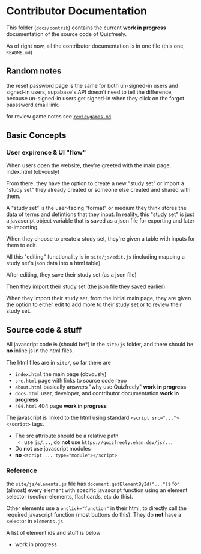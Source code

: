 # Contributor Documentation

This folder (`docs/contrib`) contains the current **work in progress** documentation of the source code of Quizfreely. 

As of right now, all the contributor documentation is in one file (this one, `README.md`)

## Random notes

the reset password page is the same for both un-signed-in users and signed-in users, supabase's API doesn't need to tell the difference, because un-signed-in users get signed-in when they click on the forgot passsword email link.

for review game notes see [`reviewgames.md`](./reviewgames.md)

## Basic Concepts

### User expirence & UI "flow"

When users open the website, they're greeted with the main page, index.html (obvously)

From there, they have the option to create a new "study set" or import a "study set" they already created or someone else created and shared with them.

A "study set" is the user-facing "format" or medium they think stores the data of terms and defintions that they input. In reality, this "study set" is just a javascript object variable that is saved as a json file for exporting and later re-importing.

When they choose to create a study set, they're given a table with inputs for them to edit.

All this "editing" functionality is in `site/js/edit.js` (including mapping a study set's json data into a html table)

After editing, they save their study set (as a json file)

Then they import their study set (the json file they saved earlier).

When they import their study set, from the initial main page, they are given the option to either edit to add more to their study set or to review their study set.

## Source code & stuff

All javascript code ~~is~~ (should be\*) in the `site/js` folder, and there should be **no** inline js in the html files.

The html files are in `site/`, so far there are
 - `index.html` the main page (obvously)
 - `src.html` page with links to source code repo
 - `about.html` basically answers "why use Quizfreely" **work in progress**
 - `docs.html` user, developer, and contributor documentation **work in progress**
 - `404.html` 404 page **work in progress**

 The javascript is linked to the html using standard `<script src="..."></script>` tags.
 - The src attribute should be a relative path
   - use `js/...`, do **not** use `https://quizfreely.ehan.dev/js/...`
 - Do **not** use javascript modules
  - **no** `<script ... type="module"></script>`

### Reference

the `site/js/elements.js` file has `document.getElementById("...")`s for (almost) every element with specific javascript function using an element selector (section elements, flashcards, etc do this).

Other elements use a `onclick="function"` in their html, to directly call the required javascript function (most buttons do this). They do **not** have a selector in `elements.js`.

A list of element ids and stuff is below
 - work in progress
